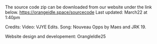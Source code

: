 The source code zip can be downloaded from our website under the link below.
https://orangeidle.space/sourcecode
Last updated: March22 at 1:40pm

Credits: Video: VJYE Edits. Song: Nouveau Opps by Maes and JRK 19.

Website design and developement: OrangleIdle25
